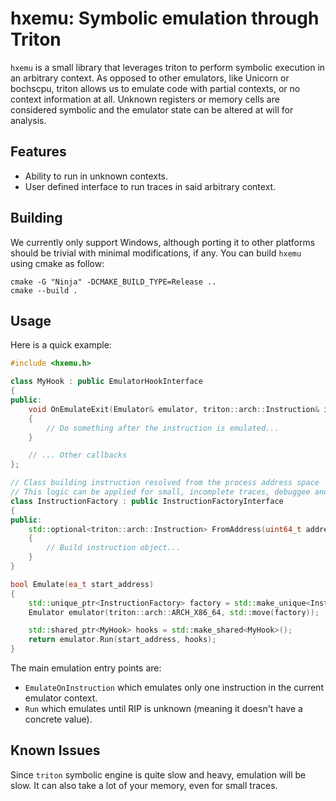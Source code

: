 # hxemu: Symbolic emulation through Triton

`hxemu` is a small library that leverages triton to perform symbolic execution in an arbitrary context.
As opposed to other emulators, like Unicorn or bochscpu, triton allows us to emulate code with partial contexts,
or no context information at all. Unknown registers or memory cells are considered symbolic and the emulator state
can be altered at will for analysis.

## Features

- Ability to run in unknown contexts.
- User defined interface to run traces in said arbitrary context.

## Building

We currently only support Windows, although porting it to other platforms should be trivial with minimal modifications, if any. You can build `hxemu` using cmake as follow:

```
cmake -G "Ninja" -DCMAKE_BUILD_TYPE=Release ..
cmake --build .
```

## Usage

Here is a quick example:

```cpp
#include <hxemu.h>

class MyHook : public EmulatorHookInterface
{
public:
	void OnEmulateExit(Emulator& emulator, triton::arch::Instruction& instruction) override
	{
		// Do something after the instruction is emulated...
	}

	// ... Other callbacks
};

// Class building instruction resolved from the process address space
// This logic can be applied for small, incomplete traces, debuggee and even IDBs
class InstructionFactory : public InstructionFactoryInterface
{
public:
	std::optional<triton::arch::Instruction> FromAddress(uint64_t address)
	{
		// Build instruction object...
	}
}

bool Emulate(ea_t start_address)
{
	std::unique_ptr<InstructionFactory> factory = std::make_unique<InstructionFactory>();
	Emulator emulator(triton::arch::ARCH_X86_64, std::move(factory));

	std::shared_ptr<MyHook> hooks = std::make_shared<MyHook>();
	return emulator.Run(start_address, hooks);
}
```

The main emulation entry points are:
- `EmulateOnInstruction` which emulates only one instruction in the current emulator context.
- `Run` which emulates until RIP is unknown (meaning it doesn't have a concrete value).

## Known Issues

Since `triton` symbolic engine is quite slow and heavy, emulation will be slow. It can also take a lot of your memory, even for small traces.